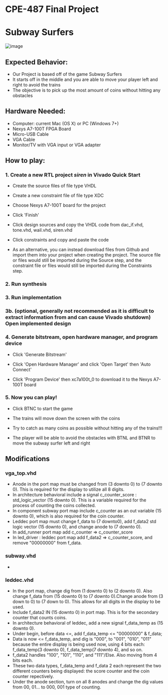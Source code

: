# CPE-487 Final Project
# Subway Surfers
![image](https://github.com/user-attachments/assets/0652e8ab-f38b-4ba7-8480-8d589c972d5c)  
## Expected Behavior:
* Our Project is based off of the game Subway Surfers
* It starts off in the middle and you are able to move your player left and right to avoid the trains
* The objective is to pick up the most amount of coins without hitting any obstacles
## Hardware Needed:
* Computer: current Mac (OS X) or PC (Windows 7+)
* Nexys A7-100T FPGA Board
* Micro-USB Cable
* VGA Cable
* Monitor/TV with VGA input or VGA adapter
## How to play:
### 1. Create a new RTL project _siren_ in Vivado Quick Start

* Create the source files of file type VHDL

* Create a new constraint file of file type XDC

* Choose Nexys A7-100T board for the project

* Click 'Finish'

* Click design sources and copy the VHDL code from dac_if.vhd, tone.vhd, wail.vhd, siren.vhd

* Click constraints and copy and paste the code
* As an alternative, you can instead download files from Github and import them into your project when creating the project. The source file or files would still be imported during the Source step, and the constraint file or files would still be imported during the Constraints step.
### 2. Run synthesis

### 3. Run implementation

### 3b. (optional, generally not recommended as it is difficult to extract information from and can cause Vivado shutdown) Open implemented design

### 4. Generate bitstream, open hardware manager, and program device

* Click 'Generate Bitstream'

* Click 'Open Hardware Manager' and click 'Open Target' then 'Auto Connect'

* Click 'Program Device' then xc7a100t_0 to download it to the Nexys A7-100T board

### 5. Now you can play!

* Click BTNC to start the game

* The trains will move down the screen with the coins

* Try to catch as many coins as possible without hitting any of the trains!!!

* The player will be able to avoid the obstacles with BTNL and BTNR to move the subway surfer left and right 


## Modifications
### vga_top.vhd
* Anode in the port map must be changed from (3 downto 0) to (7 downto 0). This is required for the display to utilize all 8 digits.
* In architecture behavioral include a signal c_counter_score : std_logic_vector (15 downto 0). This is a variable required for the process of counting the coins collected.
* In component subway port map include c_counter as an out variable (15 downto 0), which is also required for the coin counter.
* Leddec port map must change f_data to (7 downto0), add f_data2 std logic vector (15 downto 0), and change anode to (7 downto 0).
* In add_runner port map add c_counter => c_counter_score
* In led_driver : leddec port map add f_data2 => c_counter_score, and remove "00000000" from f_data.

### subway.vhd
* 



### leddec.vhd
* In the port map, change dig from (1 downto 0) to (2 downto 0). Also change f_data from (15 downto 0) to (7 downto 0).Change anode from (3 down to 0) to (7 down to 0). This allows for all digits in the display to be used.
* Include f_data2 IN (15 downto 0) in port map. This is for the secondary counter that counts coins.
* In architecture behavioral of leddec, add a new signal f_data_temp as (15 downto 0).
* Under begin, before data <=, add f_data_temp <= "00000000" & f_data;
* Data is now <= f_data_temp, and dig is "000", to "001", "010", "011" because the entire display is being used now, using 4 bits each: f_data_temp(3 downto 0), f_data_temp(7 downto 4), and so on.
* f_data2 handles "100", "101", "110", and "111"/Else. Also moving from 4 bits each.
* These two data types, f_data_temp and f_data 2 each represent the two different counters being displayed: the score counter and the coin counter repectively.
* Under the anode section, turn on all 8 anodes and change the dig values from 00, 01... to 000, 001 type of counting.

  
  
